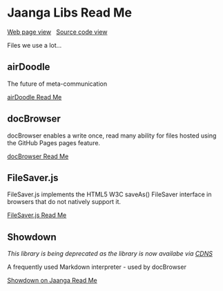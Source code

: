 Jaanga Libs Read Me
===
[Web page view]( http://jaanga.github.io/libs/ "View files with docBrowser" ) &nbsp;
[Source code view]( https://github.com/jaanga/libs/ "View files with GitHub")


Files we use a lot...  


## airDoodle

The future of meta-communication

[airDoodle Read Me]( http://jaanga.github.io/libs/ado/index.html )


## docBrowser

docBrowser enables a write once, read many ability for files hosted using the GitHub Pages pages feature.
 
[docBrowser Read Me]( http://jaanga.github.io/libs/db/ )


## FileSaver.js

FileSaver.js implements the HTML5 W3C saveAs() FileSaver interface in browsers that do not natively support it.

[FileSaver.js Read Me]( http://jaanga.github.io/libs/fs/file-saver.html )

## Showdown

_This library is being deprecated as the library is now availabe via [CDNS]( https://cdnjs.com/libraries/filesaver.js )_

A frequently used Markdown interpreter - used by docBrowser

[Showdown on Jaanga Read Me]( http://jaanga.github.io/libs/md )  


